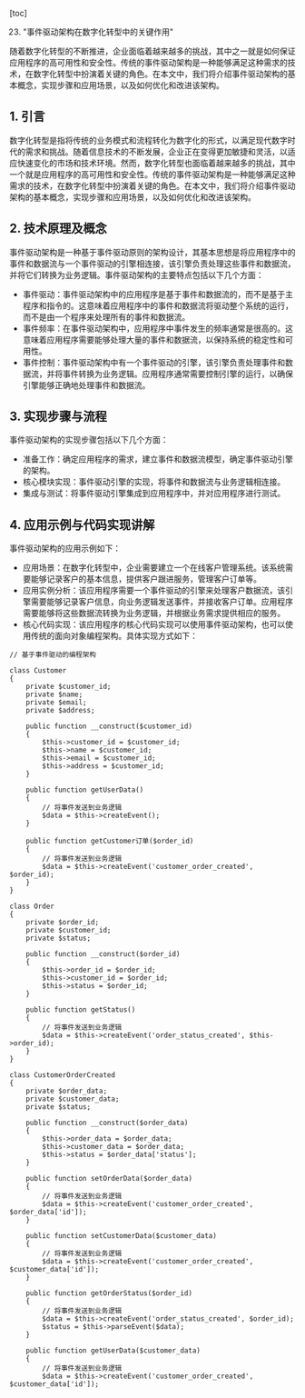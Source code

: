 
[toc]                    
                
                
23. "事件驱动架构在数字化转型中的关键作用"

随着数字化转型的不断推进，企业面临着越来越多的挑战，其中之一就是如何保证应用程序的高可用性和安全性。传统的事件驱动架构是一种能够满足这种需求的技术，在数字化转型中扮演着关键的角色。在本文中，我们将介绍事件驱动架构的基本概念，实现步骤和应用场景，以及如何优化和改进该架构。

## 1. 引言

数字化转型是指将传统的业务模式和流程转化为数字化的形式，以满足现代数字时代的需求和挑战。随着信息技术的不断发展，企业正在变得更加敏捷和灵活，以适应快速变化的市场和技术环境。然而，数字化转型也面临着越来越多的挑战，其中一个就是应用程序的高可用性和安全性。传统的事件驱动架构是一种能够满足这种需求的技术，在数字化转型中扮演着关键的角色。在本文中，我们将介绍事件驱动架构的基本概念，实现步骤和应用场景，以及如何优化和改进该架构。

## 2. 技术原理及概念

事件驱动架构是一种基于事件驱动原则的架构设计，其基本思想是将应用程序中的事件和数据流与一个事件驱动的引擎相连接，该引擎负责处理这些事件和数据流，并将它们转换为业务逻辑。事件驱动架构的主要特点包括以下几个方面：

- 事件驱动：事件驱动架构中的应用程序是基于事件和数据流的，而不是基于主程序和指令的。这意味着应用程序中的事件和数据流将驱动整个系统的运行，而不是由一个程序来处理所有的事件和数据流。
- 事件频率：在事件驱动架构中，应用程序中事件发生的频率通常是很高的。这意味着应用程序需要能够处理大量的事件和数据流，以保持系统的稳定性和可用性。
- 事件控制：事件驱动架构中有一个事件驱动的引擎，该引擎负责处理事件和数据流，并将事件转换为业务逻辑。应用程序通常需要控制引擎的运行，以确保引擎能够正确地处理事件和数据流。

## 3. 实现步骤与流程

事件驱动架构的实现步骤包括以下几个方面：

- 准备工作：确定应用程序的需求，建立事件和数据流模型，确定事件驱动引擎的架构。
- 核心模块实现：事件驱动引擎的实现，将事件和数据流与业务逻辑相连接。
- 集成与测试：将事件驱动引擎集成到应用程序中，并对应用程序进行测试。

## 4. 应用示例与代码实现讲解

事件驱动架构的应用示例如下：

- 应用场景：在数字化转型中，企业需要建立一个在线客户管理系统。该系统需要能够记录客户的基本信息，提供客户跟进服务，管理客户订单等。
- 应用实例分析：该应用程序需要一个事件驱动的引擎来处理客户数据流，该引擎需要能够记录客户信息，向业务逻辑发送事件，并接收客户订单。应用程序需要能够将这些数据流转换为业务逻辑，并根据业务需求提供相应的服务。
- 核心代码实现：该应用程序的核心代码实现可以使用事件驱动架构，也可以使用传统的面向对象编程架构。具体实现方式如下：



```
// 基于事件驱动的编程架构

class Customer
{
    private $customer_id;
    private $name;
    private $email;
    private $address;
    
    public function __construct($customer_id)
    {
        $this->customer_id = $customer_id;
        $this->name = $customer_id;
        $this->email = $customer_id;
        $this->address = $customer_id;
    }

    public function getUserData()
    {
        // 将事件发送到业务逻辑
        $data = $this->createEvent();
    }

    public function getCustomer订单($order_id)
    {
        // 将事件发送到业务逻辑
        $data = $this->createEvent('customer_order_created', $order_id);
    }
}

class Order
{
    private $order_id;
    private $customer_id;
    private $status;
    
    public function __construct($order_id)
    {
        $this->order_id = $order_id;
        $this->customer_id = $order_id;
        $this->status = $order_id;
    }

    public function getStatus()
    {
        // 将事件发送到业务逻辑
        $data = $this->createEvent('order_status_created', $this->order_id);
    }
}

class CustomerOrderCreated
{
    private $order_data;
    private $customer_data;
    private $status;
    
    public function __construct($order_data)
    {
        $this->order_data = $order_data;
        $this->customer_data = $order_data;
        $this->status = $order_data['status'];
    }

    public function setOrderData($order_data)
    {
        // 将事件发送到业务逻辑
        $data = $this->createEvent('customer_order_created', $order_data['id']);
    }

    public function setCustomerData($customer_data)
    {
        // 将事件发送到业务逻辑
        $data = $this->createEvent('customer_order_created', $customer_data['id']);
    }

    public function getOrderStatus($order_id)
    {
        // 将事件发送到业务逻辑
        $data = $this->createEvent('order_status_created', $order_id);
        $status = $this->parseEvent($data);
    }

    public function getUserData($customer_data)
    {
        // 将事件发送到业务逻辑
        $data = $this->createEvent('customer_order_created', $customer_data['id']);
```

